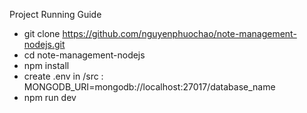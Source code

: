 Project Running Guide
- git clone https://github.com/nguyenphuochao/note-management-nodejs.git
- cd note-management-nodejs
- npm install
- create .env in /src : MONGODB_URI=mongodb://localhost:27017/database_name
- npm run dev
